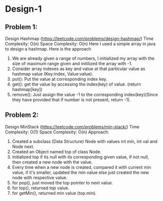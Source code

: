 # Design-1

## Problem 1:
Design Hashmap (https://leetcode.com/problems/design-hashmap/)
Time Complexity: O(n)
Space Complexity: O(n)
Here I used a simple array in java to design a hashmap. Here is the approach
1. We are already given a range of numbers, I initialized my array with the size of maximum range given and initilized the array with -1.
2. Consider array indexes as key and value at that particular value as hashmap value (Key:index, Value:value).
3. put(): Put the value at corresponding index key.
4. get(): get the value by accessing the index(key) of value. (return hashmap[key])
5. remove(): Just assign the value -1 to the corresponding index(key)(Since they have provided that if number is not present, return -1).

## Problem 2:
Design MinStack (https://leetcode.com/problems/min-stack/)
Time Complexity: O(1)
Space Complexity: O(n)
Approach:
1. Created a subclass (Data Structure) Node with values int min, int val and Node next.
2. Created an Object named top of class Node.
3. Initialized top if its null with its corresponding given value, if not null, then created a new node with the value.
4. Every time when a new node is created, compared it with current min value, if it's smaller, updated the min value else just created the new node with respective value.
5. for pop(), just moved the top pointer to next value.
6. for top(), returned top value.
7. for getMin(), returned min value (top.min).




